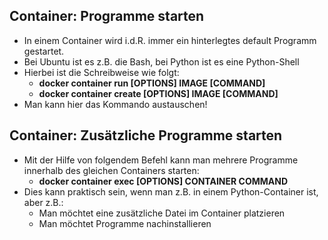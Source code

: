 ## Container: Programme starten

* In einem Container wird i.d.R. immer ein hinterlegtes default Programm gestartet.
* Bei Ubuntu ist es z.B. die Bash, bei Python ist es eine Python-Shell
* Hierbei ist die Schreibweise wie folgt:
  * **docker container run [OPTIONS] IMAGE [COMMAND]**
  * **docker container create [OPTIONS] IMAGE [COMMAND]**
* Man kann hier das Kommando austauschen!

## Container: Zusätzliche Programme starten

* Mit der Hilfe von folgendem Befehl kann man mehrere Programme 
innerhalb des gleichen Containers starten:
  * **docker container exec [OPTIONS] CONTAINER COMMAND**
* Dies kann praktisch sein, wenn man z.B. in einem Python-Container ist,
aber z.B.:
  * Man möchtet eine zusätzliche Datei im Container platzieren
  * Man möchtet Programme nachinstallieren